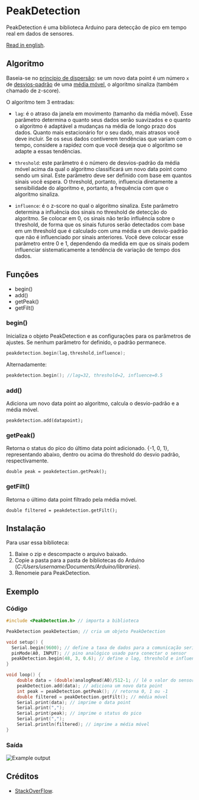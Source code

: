 # PeakDetection

PeakDetection é uma biblioteca Arduino para detecção de pico em tempo real em dados de sensores.

[Read in english](https://github.com/leandcesar/PeakDetection/blob/master/README.md).

## Algoritmo

Baseia-se no [princípio de dispersão](https://pt.wikipedia.org/wiki/Teoria_da_dispers%C3%A3o): se um novo data point é um número `x` de [desvios-padrão](https://pt.wikipedia.org/wiki/Desvio_padr%C3%A3o) de uma [média móvel](https://pt.wikipedia.org/wiki/M%C3%A9dia_m%C3%B3vel), o algoritmo sinaliza (também chamado de z-score).

O algoritmo tem 3 entradas:

* `lag`: é o atraso da janela em movimento (tamanho da média móvel). Esse parâmetro determina o quanto seus dados serão suavizados e o quanto o algoritmo é adaptável a mudanças na média de longo prazo dos dados. Quanto mais estacionário for o seu dado, mais atrasos você deve incluir. Se os seus dados contiverem tendências que variam com o tempo, considere a rapidez com que você deseja que o algoritmo se adapte a essas tendências.

* `threshold`: este parâmetro é o número de desvios-padrão da média móvel acima da qual o algoritmo classificará um novo data point como sendo um sinal. Este parâmetro deve ser definido com base em quantos sinais você espera. O threshold, portanto, influencia diretamente a sensibilidade do algoritmo e, portanto, a frequência com que o algoritmo sinaliza.

* `influence`: é o z-score no qual o algoritmo sinaliza. Este parâmetro determina a influência dos sinais no threshold de detecção do algoritmo. Se colocar em 0, os sinais não terão influência sobre o threshold, de forma que os sinais futuros serão detectados com base em um threshold que é calculado com uma média e um desvio-padrão que não é influenciado por sinais anteriores. Você deve colocar esse parâmetro entre 0 e 1, dependendo da medida em que os sinais podem influenciar sistematicamente a tendência de variação de tempo dos dados.

## Funções

- begin()
- add()
- getPeak()
- getFilt()

### begin()

Inicializa o objeto PeakDetection e as configurações para os parâmetros de ajustes. Se nenhum parâmetro for definido, o padrão permanece.

```C++
peakdetection.begin(lag,threshold,influence);
```

Alternadamente:

```C++
peakdetection.begin(); //lag=32, threshold=2, influence=0.5
```

### add()

Adiciona um novo data point ao algoritmo, calcula o desvio-padrão e a média móvel.

```
peakdetection.add(datapoint);
```

### getPeak()

Retorna o status do pico do último data point adicionado. {-1, 0, 1}, representando abaixo, dentro ou acima do threshold do desvio padrão, respectivamente.

```
double peak = peakdetection.getPeak();
```

### getFilt()

Retorna o último data point filtrado pela média móvel.

```
double filtered = peakdetection.getFilt();
```

## Instalação

Para usar essa biblioteca:

1. Baixe o zip e descompacte o arquivo baixado.
2. Copie a pasta para a pasta de bibliotecas do Arduino (_C:/Users/username/Documents/Arduino/libraries_).
3. Renomeie para PeakDetection.

## Exemplo

### Código

```C++
#include <PeakDetection.h> // importa a biblioteca

PeakDetection peakDetection; // cria um objeto PeakDetection

void setup() {
  Serial.begin(9600); // define a taxa de dados para a comunicação serial
  pinMode(A0, INPUT); // pino analógico usado para conectar o sensor
  peakDetection.begin(48, 3, 0.6); // define o lag, threshold e influence
}

void loop() {
    double data = (double)analogRead(A0)/512-1; // lê o valor do sensor e converte em um intervalo entre -1 e 1
    peakDetection.add(data); // adiciona um novo data point
    int peak = peakDetection.getPeak(); // retorna 0, 1 ou -1
    double filtered = peakDetection.getFilt(); // média móvel
    Serial.print(data); // imprime o data point
    Serial.print(",");
    Serial.print(peak); // imprime o status do pico
    Serial.print(",");
    Serial.println(filtered); // imprime a média móvel
}
```

### Saída

![Example output](https://github.com/leandcesar/PeakDetection/blob/master/examples/output.gif)

## Créditos

* [StackOverFlow](https://stackoverflow.com/questions/22583391/peak-signal-detection-in-realtime-timeseries-data).
